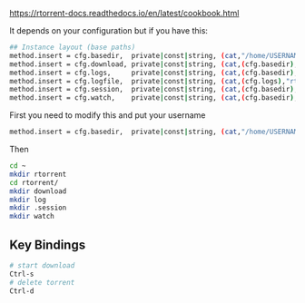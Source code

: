 https://rtorrent-docs.readthedocs.io/en/latest/cookbook.html

It depends on your configuration but if you have this:
```bash
## Instance layout (base paths)
method.insert = cfg.basedir,  private|const|string, (cat,"/home/USERNAME/rtorrent/")              
method.insert = cfg.download, private|const|string, (cat,(cfg.basedir),"download/")            
method.insert = cfg.logs,     private|const|string, (cat,(cfg.basedir),"log/")                 
method.insert = cfg.logfile,  private|const|string, (cat,(cfg.logs),"rtorrent-",(system.time),".log")
method.insert = cfg.session,  private|const|string, (cat,(cfg.basedir),".session/")            
method.insert = cfg.watch,    private|const|string, (cat,(cfg.basedir),"watch/")
```
First you need to modify this and put your username
```bash
method.insert = cfg.basedir,  private|const|string, (cat,"/home/USERNAME/rtorrent/") 
```
Then
```bash
cd ~
mkdir rtorrent
cd rtorrent/
mkdir download
mkdir log
mkdir .session
mkdir watch
```

## Key Bindings

```bash
# start download
Ctrl-s
# delete torrent
Ctrl-d
```
